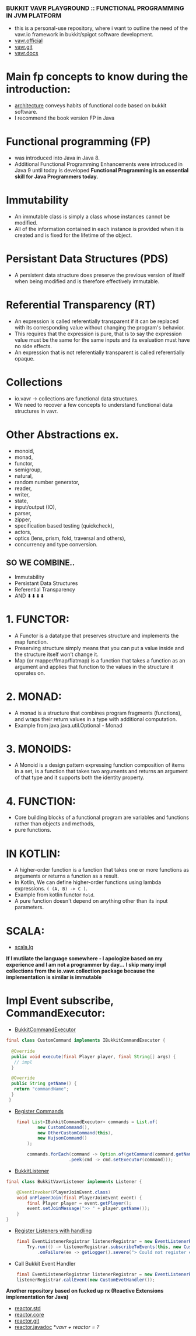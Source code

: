 ### BUKKIT VAVR PLAYGROUND :: FUNCTIONAL PROGRAMMING IN JVM PLATFORM
* this is a personal-use repository, where i want to outline the need of the vavr.io framework in bukkit/spigot software development.
* [vavr.official](https://www.vavr.io/)
* [vavr.git](https://github.com/vavr-io/vavr)
* [vavr.docs](https://www.javadoc.io/doc/io.vavr/vavr)


# Main fp concepts to know during the introduction:
* [architecture](https://github.com/noyzys/bukkit-vavr-in-action/tree/main/src/main/java/dev/noyzys/bukkit/vavr) conveys habits of functional code based on bukkit software.
* I recommend the book version FP in Java

# Functional programming (FP) 
* was introduced  into Java in Java 8. 
* Additional Functional Programming Enhancements were introduced in Java 9 until today is developed
**Functional Programming is an essential skill for Java Programmers today.**

# Immutability
* An immutable class is simply a class whose instances cannot be modified. 
* All of the information contained in each instance is provided when it is created and is fixed for the lifetime of the object.

# Persistant Data Structures (PDS)
* A persistent data structure does preserve the previous version of itself when being modified and is therefore effectively immutable.

# Referential Transparency (RT)
* An expression is called referentially transparent if it can be replaced with its corresponding value without changing the program's behavior. 
* This requires that the expression is pure, that is to say the expression value must be the same for the same inputs and its evaluation must have no side effects. 
* An expression that is not referentially transparent is called referentially opaque.

# Collections
* io.vavr -> collections are functional data structures. 
* We need to recover a few concepts to understand functional data structures in vavr.

# Other Abstractions ex.
* monoid, 
* monad,
* functor,
* semigroup, 
* natural, 
* random number generator, 
* reader,
* writer, 
* state, 
* input/output (IO),
* parser,
* zipper,
* specification based testing (quickcheck),
* actors, 
* optics (lens, prism, fold, traversal and others), 
* concurrency and type conversion.

## SO WE COMBINE..
* Immutability
* Persistant Data Structures
* Referential Transparency
* AND ⬇⬇⬇⬇ 

# 1. FUNCTOR:
* A Functor is a datatype that preserves structure and implements the map function.
* Preserving structure simply means that you can put a value inside and the structure itself won’t change it.
* Map (or mapper/fmap/flatmap) is a function that takes a function as an argument and applies that function to the values in the structure it operates on.

# 2. MONAD:
* A monad is a structure that combines program fragments (functions), and wraps their return values in a type with additional computation.
* Example from java java.util.Optional - Monad

# 3. MONOIDS:
* A Monoid is a design pattern expressing function composition of items in a set,
 is a function that takes two arguments and returns an argument of that type and it supports both the identity property.

# 4. FUNCTION:
* Core building blocks of a functional program are variables and functions rather than objects and methods, 
* pure functions.

# IN KOTLIN:
* A higher-order function is a function that takes one or more functions as arguments or returns a function as a result.
* In Kotlin, We can define higher-order functions using lambda expressions. `( (A, B) -> C )`.
* Example from kotlin functor `fold`.
* A pure function doesn't depend on anything other than its input parameters.

# SCALA:
* [scala.lg](https://github.com/scala)

**If I mutilate the language somewhere - I apologize based on my experience and I am not a programmer by day...**
**I skip many impl collections from the io.vavr.collection package because the implementation is similar is immutable**
# Impl Event subscribe, CommandExecutor:
* [BukkitCommandExecutor](https://github.com/noyzys/bukkit-vavr-in-action/blob/main/src/main/java/dev/noyzys/bukkit/vavr/IBukkitCommandExecutor.java)
```java
final class CustomCommand implements IBukkitCommandExecutor {
    
  @Override
  public void execute(final Player player, final String[] args) {
   // impl
  }

  @Override
  public String getName() {
   return "commandName";
  }
 }
```

* [Register Commands](https://github.com/noyzys/bukkit-vavr-in-action/blob/main/src/main/java/dev/noyzys/bukkit/vavr/BukkitVavrPlugin.java#L57)
```java
    final List<IBukkitCommandExecutor> commands = List.of(
            new CustomCommand(),
            new OtherCustomCommand(this),
            new HujsonCommand()
        );

        commands.forEach(command -> Option.of(getCommand(command.getName()))
                        .peek(cmd -> cmd.setExecutor(command)));
```

* [BukkitListener](https://github.com/noyzys/bukkit-vavr-in-action/blob/main/src/main/java/dev/noyzys/bukkit/vavr/BukkitVavrListener.java)
```java
final class BukkitVavrListener implements Listener {

    @EventInvoker(PlayerJoinEvent.class)
    void onPlayerJoin(final PlayerJoinEvent event) {
        final Player player = event.getPlayer();
        event.setJoinMessage(">> " + player.getName());
    }
}
```

* [Register Listeners with handling](https://github.com/noyzys/bukkit-vavr-in-action/blob/main/src/main/java/dev/noyzys/bukkit/vavr/BukkitVavrPlugin.java#L61)
```java
    final EventListenerRegistrar listenerRegistrar = new EventListenerRegistrar(this);
        Try.run(() -> listenerRegistrar.subscribeToEvents(this, new CustomListener()))
            .onFailure(ex -> getLogger().severe("> Could not register events: " + ex.getMessage()));

```

* Call Bukkit Event Handler
```java
    final EventListenerRegistrar listenerRegistrar = new EventListenerRegistrar(this);
    listenerRegistrar.callEvent(new CustomEvetHandler());
```

**Another repository based on fucked up rx (Reactive Extensions implementation for Java)**
* [reactor.std](https://projectreactor.io/)
* [reactor.core](https://projectreactor.io/docs/core/release/reference/)
* [reactor.git](https://github.com/reactor/reactor-core)
* [reactor.javadoc](https://projectreactor.io/docs/core/release/api/)
**vavr + reactor = ?*
